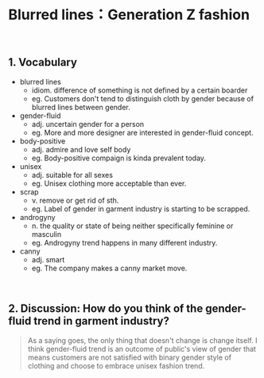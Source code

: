 # Blurred lines：Generation Z fashion
</br>

## 1. Vocabulary

- blurred lines
	- idiom. difference of something is not defined by a certain boarder 
	- eg. Customers don't tend to distinguish cloth by gender because of blurred lines between gender.
- gender-fluid
	- adj. uncertain gender for a person
	- eg. More and more designer are interested in gender-fluid concept.
- body-positive
	- adj. admire and love self body
	- eg. Body-positive compaign is kinda prevalent today.
- unisex
	- adj. suitable for all sexes
	- eg. Unisex clothing more acceptable than ever.
- scrap
	- v. remove or get rid of sth.
	- eg. Label of gender in garment industry is starting to be scrapped.
- androgyny
	- n. the quality or state of being neither specifically feminine or masculin
	- eg. Androgyny trend happens in many different industry.
- canny
	- adj. smart
	- eg. The company makes a canny market move.
</br>

## 2. Discussion: How do you think of the gender-fluid trend in garment industry?

> As a saying goes, the only thing that doesn't change is change itself. I think gender-fluid trend is an outcome of public's view of gender that means customers are not satisfied with binary gender style of clothing and choose to embrace unisex fashion trend. 
